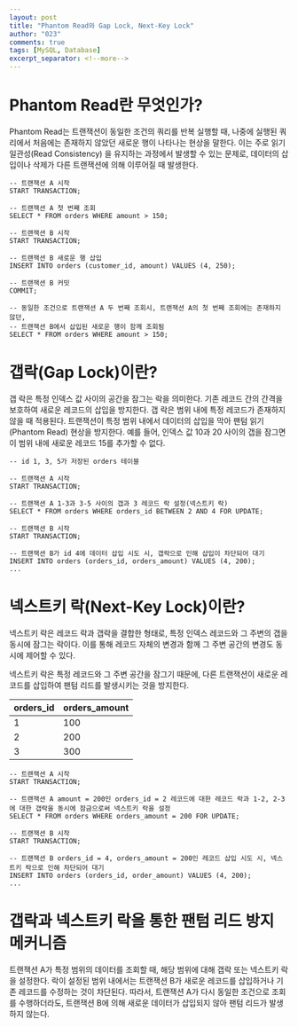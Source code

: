 ```yaml
---
layout: post
title: "Phantom Read와 Gap Lock, Next-Key Lock"
author: "023"
comments: true
tags: [MySQL, Database]
excerpt_separator: <!--more-->
---
```


# Phantom Read란 무엇인가?

Phantom Read는 트랜잭션이 동일한 조건의 쿼리를 반복 실행할 때, 나중에 실행된 쿼리에서 처음에는 존재하지 않았던 새로운 행이 나타나는 현상을 말한다. 
이는 주로 읽기 일관성(Read Consistency) 을 유지하는 과정에서 발생할 수 있는 문제로, 데이터의 삽입이나 삭제가 다른 트랜잭션에 의해 이루어질 때 발생한다.

```mysql
-- 트랜잭션 A 시작
START TRANSACTION;

-- 트랜잭션 A 첫 번째 조회
SELECT * FROM orders WHERE amount > 150;

-- 트랜잭션 B 시작
START TRANSACTION;

-- 트랜잭션 B 새로운 행 삽입
INSERT INTO orders (customer_id, amount) VALUES (4, 250);

-- 트랜잭션 B 커밋
COMMIT;

-- 동일한 조건으로 트랜잭션 A 두 번째 조회시, 트랜잭션 A의 첫 번째 조회에는 존재하지 않던,
-- 트랜잭션 B에서 삽입된 새로운 행이 함께 조회됨
SELECT * FROM orders WHERE amount > 150;
```

# 갭락(Gap Lock)이란?

갭 락은 특정 인덱스 값 사이의 공간을 잠그는 락을 의미한다. 
기존 레코드 간의 간격을 보호하여 새로운 레코드의 삽입을 방지한다. 
갭 락은 범위 내에 특정 레코드가 존재하지 않을 때 적용된다. 
트랜잭션이 특정 범위 내에서 데이터의 삽입을 막아 팬텀 읽기(Phantom Read) 현상을 방지한다. 
예를 들어, 인덱스 값 10과 20 사이의 갭을 잠그면 이 범위 내에 새로운 레코드 15를 추가할 수 없다.

```mysql
-- id 1, 3, 5가 저장된 orders 테이블

-- 트랜잭션 A 시작
START TRANSACTION;

-- 트랜잭션 A 1-3과 3-5 사이의 갭과 3 레코드 락 설정(넥스트키 락)
SELECT * FROM orders WHERE orders_id BETWEEN 2 AND 4 FOR UPDATE;

-- 트랜잭션 B 시작
START TRANSACTION;

-- 트랜잭션 B가 id 4에 데이터 삽입 시도 시, 갭락으로 인해 삽입이 차단되어 대기
INSERT INTO orders (orders_id, orders_amount) VALUES (4, 200);
...
```

# 넥스트키 락(Next-Key Lock)이란?

넥스트키 락은 레코드 락과 갭락을 결합한 형태로, 특정 인덱스 레코드와 그 주변의 갭을 동시에 잠그는 락이다. 
이를 통해 레코드 자체의 변경과 함께 그 주변 공간의 변경도 동시에 제어할 수 있다.

넥스트키 락은 특정 레코드와 그 주변 공간을 잠그기 때문에, 다른 트랜잭션이 새로운 레코드를 삽입하여 팬텀 리드를 발생시키는 것을 방지한다.

|orders_id|orders_amount|
|---|---|
|1|100|
|2|200|
|3|300|


```mysql
-- 트랜잭션 A 시작
START TRANSACTION;

-- 트랜잭션 A amount = 200인 orders_id = 2 레코드에 대한 레코드 락과 1-2, 2-3에 대한 갭락을 동시에 잠금으로써 넥스트키 락을 설정
SELECT * FROM orders WHERE orders_amount = 200 FOR UPDATE;

-- 트랜잭션 B 시작
START TRANSACTION;

-- 트랜잭션 B orders_id = 4, orders_amount = 200인 레코드 삽입 시도 시, 넥스트키 락으로 인해 차단되어 대기
INSERT INTO orders (orders_id, order_amount) VALUES (4, 200);
...
```

# 갭락과 넥스트키 락을 통한 팬텀 리드 방지 메커니즘

트랜잭션 A가 특정 범위의 데이터를 조회할 때, 해당 범위에 대해 갭락 또는 넥스트키 락을 설정한다. 
락이 설정된 범위 내에서는 트랜잭션 B가 새로운 레코드를 삽입하거나 기존 레코드를 수정하는 것이 차단된다. 
따라서, 트랜잭션 A가 다시 동일한 조건으로 조회를 수행하더라도, 트랜잭션 B에 의해 새로운 데이터가 삽입되지 않아 팬텀 리드가 발생하지 않는다.
